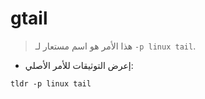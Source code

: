 # gtail

> هذا الأمر هو اسم مستعار لـ `-p linux tail`.

- إعرض التوثيقات للأمر الأصلي:

`tldr -p linux tail`
